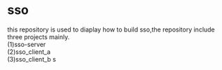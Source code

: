 # sso
this repository is used to diaplay how to build sso,the repository include three projects mainly.<br/>
(1)sso-server<br/>
(2)sso_client_a<br/>
(3)sso_client_b
s
